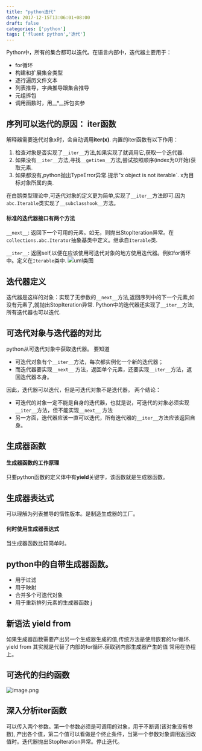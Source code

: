 ```yaml
---
title: "python迭代"
date: 2017-12-15T13:06:01+08:00
draft: false
categories: ['python']
tags: ['fluent python','迭代']
---
```


Python中，所有的集合都可以迭代。在语言内部中，迭代器主要用于：

- for循环
- 构建和扩展集合类型
- 逐行遍历文件文本
- 列表推导，字典推导跟集合推导
- 元组拆包
- 调用函数时，用__*__拆包实参

<!--more-->
## 序列可以迭代的原因： **iter**函数

解释器需要迭代对象x时，会自动调用**iter(x)**.
内置的iter函数有以下作用：

1. 检查对象是否实现了`__iter__`方法,如果实现了就调用它,获取一个迭代器.
2. 如果没有`__iter__`方法,寻找`__getitem__`方法,尝试按照顺序(index为0开始)获取元素.
3. 如果都没有,python抛出TypeError异常.提示"x object is not iterable`. x为目标对象所属的类.

在白鹅类型理论中,可迭代对象的定义更为简单,实现了`__iter__`方法即可.因为`abc.Iterable`类实现了`__subclasshook__`方法。

#### 标准的迭代器接口有两个方法

`__next__`: 返回下一个可用的元素。如无，则抛出StopIteration异常。在`collections.abc.Iterator`抽象基类中定义。继承自`Iterable`类.

`__iter__`: 返回self,以便在应该使用可迭代对象的地方使用迭代器。例如for循环中。定义在`Iterable`类中.
![uml类图](http://upload-images.jianshu.io/upload_images/6865906-5d6d4710c62ab79c.png?imageMogr2/auto-orient/strip%7CimageView2/2/w/1240)
## 迭代器定义

迭代器是这样的对象：实现了无参数的`__next__`方法,返回序列中的下一个元素,如没有元素了,就抛出StopIteration异常.
Python中的迭代器还实现了`__iter__`方法,所有迭代器也可以迭代.

## 可迭代对象与迭代器的对比

python从可迭代对象中获取迭代器。
要知道

- 可迭代对象有个`__iter__`方法，每次都实例化一个新的迭代器；
- 而迭代器要实现`__next__` 方法，返回单个元素，还要实现`__iter__`方法，返回迭代器本身。

因此，迭代器可以迭代，但是可迭代对象不是迭代器。
两个结论：

- 可迭代的对象一定不能是自身的迭代器，也就是说，可迭代的对象必须实现`__iter__`方法，但不能实现`__next__` 方法
- 另一方面，迭代器应该一直可以迭代，所有迭代器的`__iter__`方法应该返回自身。

## 生成器函数

#### 生成器函数的工作原理

只要python函数的定义体中有**yield**关键字，该函数就是生成器函数。

## 生成器表达式

可以理解为列表推导的惰性版本。是制造生成器的工厂。

#### 何时使用生成器表达式

当生成器函数比较简单时。

## python中的自带生成器函数。

- 用于过滤
- 用于映射
- 合并多个可迭代对象
- 用于重新排列元素的生成器函数
j
## 新语法 **yield from**

如果生成器函数需要产出另一个生成器生成的值,传统方法是使用嵌套的for循环.
yield from 其实就是代替了内部的for循环.获取到内部生成器产生的值
常用在协程上。

## 可迭代的归约函数
![image.png](http://upload-images.jianshu.io/upload_images/6865906-621b96cc6e0ee90e.png?imageMogr2/auto-orient/strip%7CimageView2/2/w/1240)
## 深入分析**iter**函数
可以传入两个参数。第一个参数必须是可调用的对象，用于不断调(该对象没有参数), 产出各个值，第二个值可以看做是个终止条件，当第一个参数对象调用返回改值时。迭代器抛出StopIteration异常。停止迭代。


